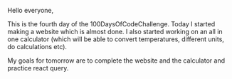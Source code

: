 Hello everyone,

This is the fourth day of the 100DaysOfCodeChallenge.
Today I started making a website which is almost done. I also started working on an all in one calculator (which will be able to convert temperatures, different units, do calculations etc).

My goals for tomorrow are to complete the website and the calculator and practice react query.